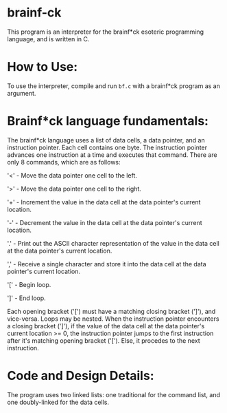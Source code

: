 # brainf-ck

This program is an interpreter for the brainf*ck esoteric programming language, and is written in C.

# How to Use:
  To use the interpreter, compile and run `bf.c` with a brainf*ck program as an argument.

# Brainf*ck language fundamentals:
  The brainf*ck language uses a list of data cells, a data pointer, and an instruction pointer. Each cell contains one byte.
  The instruction pointer advances one instruction at a time and executes that command.
  There are only 8 commands, which are as follows:
    <p>'<' - Move the data pointer one cell to the left.</p>
    <p>'>' - Move the data pointer one cell to the right.</p>
    <p>'+' - Increment the value in the data cell at the data pointer's current location.</p>
    <p>'-' - Decrement the value in the data cell at the data pointer's current location.</p>
    <p>'.' - Print out the ASCII character representation of the value in the data cell at the data pointer's current location.</p>
    <p>',' - Receive a single character and store it into the data cell at the data pointer's current location.</p>
    <p>'\[' - Begin loop.</p>
    <p>'\]' - End loop.</p>
      <p>Each opening bracket ('[') must have a matching closing bracket (']'), and vice-versa. Loops may be nested.
      When the instruction pointer encounters a closing bracket (']'), if the value of the data cell at the data pointer's current location >= 0, the instruction pointer jumps to the first instruction after it's matching opening bracket ('['). Else, it procedes to the next instruction.</p>
      
# Code and Design Details:
  The program uses two linked lists: one traditional for the command list, and one doubly-linked for the data cells.
